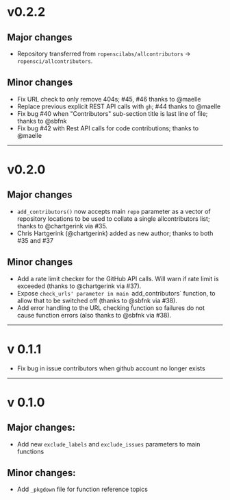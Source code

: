 # v0.2.2

## Major changes

- Repository transferred from `ropenscilabs/allcontributors` -> `ropensci/allcontributors`.

## Minor changes

- Fix URL check to only remove 404s; #45, #46 thanks to @maelle
- Replace previous explicit REST API calls with `gh`; #44 thanks to @maelle
- Fix bug #40 when "Contributors" sub-section title is last line of file; thanks to @sbfnk
- Fix bug #42 with Rest API calls for code contributions; thanks to @maelle

---

# v0.2.0

## Major changes

- `add_contributors()` now accepts main `repo` parameter as a vector of repository locations to be used to collate a single allcontributors list; thanks to @chartgerink via #35.
- Chris Hartgerink (@chartgerink) added as new author; thanks to both #35 and #37

## Minor changes

- Add a rate limit checker for the GitHub API calls. Will warn if rate limit is exceeded (thanks to @chartgerink via #37).
- Expose `check_urls' parameter in main `add_contributors` function, to allow that to be switched off (thanks to @sbfnk via #38).
- Add error handling to the URL checking function so failures do not cause function errors (also thanks to @sbfnk via #38).

---

# v 0.1.1

- Fix bug in issue contributors when github account no longer exists

---

# v 0.1.0

## Major changes:

- Add new `exclude_labels` and `exclude_issues` parameters to main functions

## Minor changes:

- Add `_pkgdown` file for function reference topics
